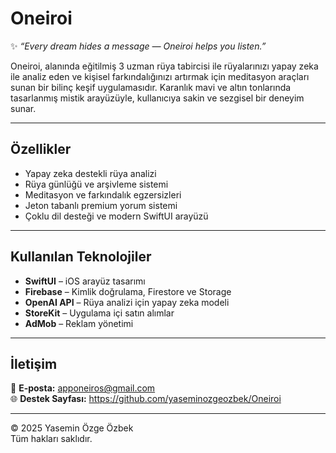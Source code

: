 # Oneiroi

✨ *“Every dream hides a message — Oneiroi helps you listen.”*  

Oneiroi, alanında eğitilmiş 3 uzman rüya tabircisi ile rüyalarınızı yapay zeka ile analiz eden ve kişisel farkındalığınızı artırmak için meditasyon araçları sunan bir bilinç keşif uygulamasıdır. 
Karanlık mavi ve altın tonlarında tasarlanmış mistik arayüzüyle, kullanıcıya sakin ve sezgisel bir deneyim sunar.

---

## Özellikler
- Yapay zeka destekli rüya analizi  
- Rüya günlüğü ve arşivleme sistemi  
- Meditasyon ve farkındalık egzersizleri  
- Jeton tabanlı premium yorum sistemi  
- Çoklu dil desteği ve modern SwiftUI arayüzü  

---

## Kullanılan Teknolojiler
- **SwiftUI** – iOS arayüz tasarımı  
- **Firebase** – Kimlik doğrulama, Firestore ve Storage  
- **OpenAI API** – Rüya analizi için yapay zeka modeli  
- **StoreKit** – Uygulama içi satın alımlar  
- **AdMob** – Reklam yönetimi  

---

## İletişim
📩 **E-posta:** apponeiros@gmail.com <br>
🌐 **Destek Sayfası:** https://github.com/yaseminozgeozbek/Oneiroi

---

© 2025 Yasemin Özge Özbek  
Tüm hakları saklıdır.
